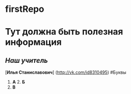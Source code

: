 firstRepo
=========
# **Тут должна быть полезная информация**
## *Наш учитель*
 [**Илья Станиславович**] (http://vk.com/id8310495)
#Буквы
 1. **А**
    2. **Б**
 3. **В**


